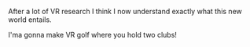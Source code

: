 After a lot of VR research I think I now understand exactly what this new world entails.

I'ma gonna make VR golf where you hold two clubs!